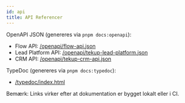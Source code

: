 ```yaml
---
id: api
title: API Referencer
---
```


OpenAPI JSON (genereres via `pnpm docs:openapi`):
- Flow API: [/openapi/flow-api.json](/openapi/flow-api.json)
- Lead Platform API: [/openapi/tekup-lead-platform.json](/openapi/tekup-lead-platform.json)
- CRM API: [/openapi/tekup-crm-api.json](/openapi/tekup-crm-api.json)

TypeDoc (genereres via `pnpm docs:typedoc`):
- [/typedoc/index.html](/typedoc/index.html)

Bemærk: Links virker efter at dokumentation er bygget lokalt eller i CI.
